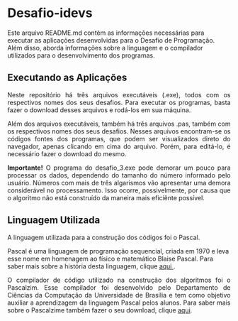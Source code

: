 <h1>Desafio-idevs</h1>
<p aling="justify">Este arquivo README.md contém as informações necessárias para executar as aplicações desenvolvidas para o Desafio de Programação. Além disso, aborda informações sobre a linguagem e o compilador utilizados para o desenvolvimento dos programas. </p>

<h2>Executando as Aplicações</h2>
<p align="justify">Neste repositório há três arquivos executáveis (.exe), todos com os respectivos nomes dos seus desafios. Para executar os programas, basta fazer o download desses arquivos e rodá-los em sua máquina.</p>
<p align="justify">Além dos arquivos executáveis, também há três arquivos .pas, também com os respectivos nomes dos seus desafios. Nesses arquivos encontram-se os 
códigos fontes dos programas, que podem ser visualizados direto do navegador, apenas clicando em cima do arquivo. Porém, para editá-lo, é necessário fazer o download 
do mesmo.</p>
<p align="justify"><b>Importante!</b> O programa do desafio_3.exe pode demorar um pouco para processar os dados, dependendo do tamanho do número informado pelo usuário. Números com mais de três algarismos vão apresentar uma demora considerável no processamento. Isso ocorre, possivelmente, por causa que o algoritmo não está construído da maneira mais eficiênte possível.</p>


<h2>Linguagem Utilizada</h2>
<p align="justify">A linguagem utilizada para a construção dos códigos foi o Pascal.</p> 
<p>Pascal é uma linguagem de programação sequencial, criada em 1970 e leva esse nome em homenagem ao físico e matemático Blaise Pascal. Para saber mais sobre a história desta linguagem, clique <a href="https://pt.wikipedia.org/wiki/Pascal_(linguagem_de_programa%C3%A7%C3%A3o)"> aqui <a>.  </p>
<p align="justify">O compilador de código utilizado na construção dos algoritmos foi o Pascalzim. Esse compilador foi desenvolvido pelo Departamento de Ciências da Computação da Universidade de Brasília e tem como objetivo auxiliar a aprendizagem da linguagem Pascal pelos alunos. Para saber mais sobre o Pascalzime também fazer o seu download, clique <a href="http://pascalzimbr.blogspot.com/"> aqui</a>.   </p> 
 
